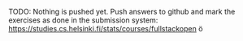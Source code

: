 TODO: Nothing is pushed yet. Push answers to github and mark the exercises as done in the submission system: https://studies.cs.helsinki.fi/stats/courses/fullstackopen
ö